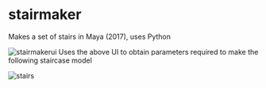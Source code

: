 # stairmaker
Makes a set of stairs in Maya (2017), uses Python


![stairmakerui](https://cloud.githubusercontent.com/assets/5842203/19872050/391f8822-9f8e-11e6-8345-3a0420a344cc.png)
Uses the above UI to obtain parameters required to make the following staircase model

![stairs](https://cloud.githubusercontent.com/assets/5842203/19872049/3919d60c-9f8e-11e6-9a76-655501ed487b.png)
